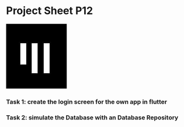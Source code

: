 # Project Sheet P12 

![logo_app_akademie](app_akademie_logo.png)

### Task 1: create the login screen for the own app in flutter 
### Task 2: simulate the Database with an Database Repository
